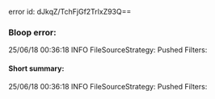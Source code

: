 error id: dJkqZ/TchFjGf2TrlxZ93Q==
### Bloop error:

25/06/18 00:36:18 INFO FileSourceStrategy: Pushed Filters:
#### Short summary: 

25/06/18 00:36:18 INFO FileSourceStrategy: Pushed Filters:
